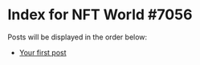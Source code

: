 # Index for NFT World #7056
Posts will be displayed in the order below:

- [Your first post](./001-first.md)

